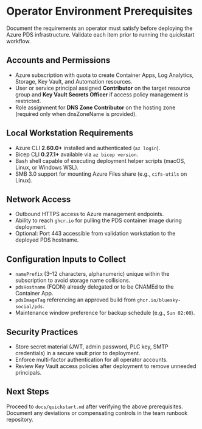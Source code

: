 # Operator Environment Prerequisites

Document the requirements an operator must satisfy before deploying the Azure PDS infrastructure. Validate each item prior to running the quickstart workflow.

## Accounts and Permissions
- Azure subscription with quota to create Container Apps, Log Analytics, Storage, Key Vault, and Automation resources.
- User or service principal assigned **Contributor** on the target resource group and **Key Vault Secrets Officer** if access policy management is restricted.
- Role assignment for **DNS Zone Contributor** on the hosting zone (required only when dnsZoneName is provided).

## Local Workstation Requirements
- Azure CLI **2.60.0+** installed and authenticated (`az login`).
- Bicep CLI **0.27.1+** available via `az bicep version`.
- Bash shell capable of executing deployment helper scripts (macOS, Linux, or Windows WSL).
- SMB 3.0 support for mounting Azure Files share (e.g., `cifs-utils` on Linux).

## Network Access
- Outbound HTTPS access to Azure management endpoints.
- Ability to reach `ghcr.io` for pulling the PDS container image during deployment.
- Optional: Port 443 accessible from validation workstation to the deployed PDS hostname.

## Configuration Inputs to Collect
- `namePrefix` (3–12 characters, alphanumeric) unique within the subscription to avoid storage name collisions.
- `pdsHostname` (FQDN) already delegated or to be CNAMEd to the Container App.
- `pdsImageTag` referencing an approved build from `ghcr.io/bluesky-social/pds`.
- Maintenance window preference for backup schedule (e.g., `Sun 02:00`).

## Security Practices
- Store secret material (JWT, admin password, PLC key, SMTP credentials) in a secure vault prior to deployment.
- Enforce multi-factor authentication for all operator accounts.
- Review Key Vault access policies after deployment to remove unneeded principals.

## Next Steps
Proceed to `docs/quickstart.md` after verifying the above prerequisites. Document any deviations or compensating controls in the team runbook repository.
